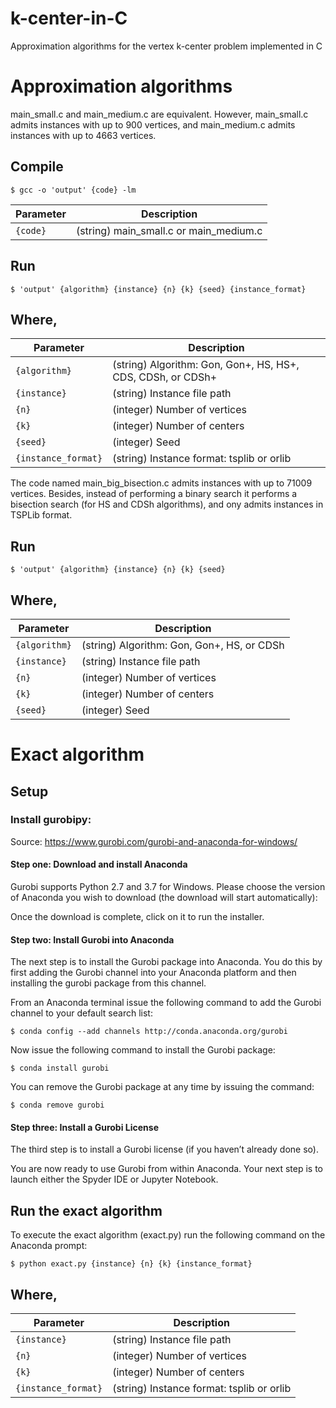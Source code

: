 # k-center-in-C
Approximation algorithms for the vertex k-center problem implemented in C

# Approximation algorithms

main_small.c and main_medium.c are equivalent. However, main_small.c admits instances with up to 900 vertices, and main_medium.c admits instances with up to 4663 vertices. 

## Compile

```
$ gcc -o 'output' {code} -lm
```

|  Parameter |                                          Description                                          |
|----------|---------------------------------------------------------------------------------------------|
| `{code}` | (string) main_small.c or main_medium.c                              |

## Run

```
$ 'output' {algorithm} {instance} {n} {k} {seed} {instance_format}
```

## Where,

|  Parameter |                                          Description                                          |
|----------|---------------------------------------------------------------------------------------------|
| `{algorithm}` | (string) Algorithm: Gon, Gon+, HS, HS+, CDS, CDSh, or CDSh+                                    |
| `{instance}` | (string) Instance file path                                    |
| `{n}`    | (integer) Number of vertices  |
| `{k}`    | (integer) Number of centers   |
| `{seed}`    | (integer) Seed   |
| `{instance_format}`    | (string) Instance format: tsplib or orlib |

The code named main_big_bisection.c admits instances with up to 71009 vertices. Besides, instead of performing a binary search it performs a bisection search (for HS and CDSh algorithms), and ony admits instances in TSPLib format.

## Run

```
$ 'output' {algorithm} {instance} {n} {k} {seed}
```

## Where,

|  Parameter |                                          Description                                          |
|----------|---------------------------------------------------------------------------------------------|
| `{algorithm}` | (string) Algorithm: Gon, Gon+, HS, or CDSh                                    |
| `{instance}` | (string) Instance file path                                    |
| `{n}`    | (integer) Number of vertices  |
| `{k}`    | (integer) Number of centers   |
| `{seed}`    | (integer) Seed   |

# Exact algorithm
## Setup
### Install gurobipy:

Source: https://www.gurobi.com/gurobi-and-anaconda-for-windows/

#### Step one: Download and install Anaconda

Gurobi supports Python 2.7 and 3.7 for Windows. Please choose the version of Anaconda you wish to download (the download will start automatically):

Once the download is complete, click on it to run the installer.

#### Step two: Install Gurobi into Anaconda

The next step is to install the Gurobi package into Anaconda. You do this by first adding the Gurobi channel into your Anaconda platform and then installing the gurobi package from this channel.

From an Anaconda terminal issue the following command to add the Gurobi channel to your default search list:

```
$ conda config --add channels http://conda.anaconda.org/gurobi
```

Now issue the following command to install the Gurobi package:

```
$ conda install gurobi
```

You can remove the Gurobi package at any time by issuing the command:

```
$ conda remove gurobi
```

#### Step three: Install a Gurobi License

The third step is to install a Gurobi license (if you haven’t already done so).

You are now ready to use Gurobi from within Anaconda. Your next step is to launch either the Spyder IDE or Jupyter Notebook.

## Run the exact algorithm

To execute the exact algorithm (exact.py) run the following command on the Anaconda prompt:

```
$ python exact.py {instance} {n} {k} {instance_format}
```

## Where,

|  Parameter |                                          Description                                          |
|----------|---------------------------------------------------------------------------------------------|
| `{instance}` | (string) Instance file path                                    |
| `{n}`    | (integer) Number of vertices  |
| `{k}`    | (integer) Number of centers   |
| `{instance_format}`    | (string) Instance format: tsplib or orlib |

